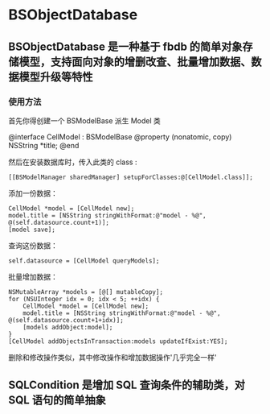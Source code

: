 # BSObjectDatabase

## BSObjectDatabase 是一种基于 fbdb 的简单对象存储模型，支持面向对象的增删改查、批量增加数据、数据模型升级等特性
### 使用方法
首先你得创建一个 BSModelBase 派生 Model 类

@interface CellModel : BSModelBase
@property (nonatomic, copy) NSString *title;
@end

然后在安装数据库时，传入此类的 class :

    [[BSModelManager sharedManager] setupForClasses:@[CellModel.class]];

添加一份数据：

    CellModel *model = [CellModel new];
    model.title = [NSString stringWithFormat:@"model - %@", @(self.datasource.count+1)];
    [model save];
    
查询这份数据：

    self.datasource = [CellModel queryModels];

批量增加数据：


    NSMutableArray *models = [@[] mutableCopy];
    for (NSUInteger idx = 0; idx < 5; ++idx) {
        CellModel *model = [CellModel new];
        model.title = [NSString stringWithFormat:@"model - %@", @(self.datasource.count+1+idx)];
        [models addObject:model];
    }
    [CellModel addObjectsInTransaction:models updateIfExist:YES];
    
删除和修改操作类似，其中修改操作和增加数据操作'几乎完全一样'

## SQLCondition 是增加 SQL 查询条件的辅助类，对 SQL 语句的简单抽象
